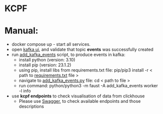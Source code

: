 # KCPF

# Manual:
 - docker compose up - start all services.
 - open [kafka ui](http://localhost:8080/), and validate that topic **events** was successfully created 
 - run [add_kafka_events](https://github.com/SalvadorSakho/KCPF/blob/main/init/kafka/add_kafka_events.py) script, to produce events in kafka:
   - install python (version: 3.10)
   - install pip (version: 23.1.2)
   - using pip, install libs from requirements.txt file: pip/pip3 install -r < path to [requirements.txt](https://github.com/SalvadorSakho/KCPF/blob/main/requirements.txt) file >
   - navigate to [add_kafka_events.py](https://github.com/SalvadorSakho/KCPF/blob/main/add_kafka_events.py) file: cd < path to file >
   - run command: python/python3 -m faust -A add_kafka_events worker -l info
 - use **kcpf endpoints** to check visualisation of data from clickhouse
   - Please use [Swagger](http://0.0.0.0:9090/docs#), to check available endpoints and those descriptions
